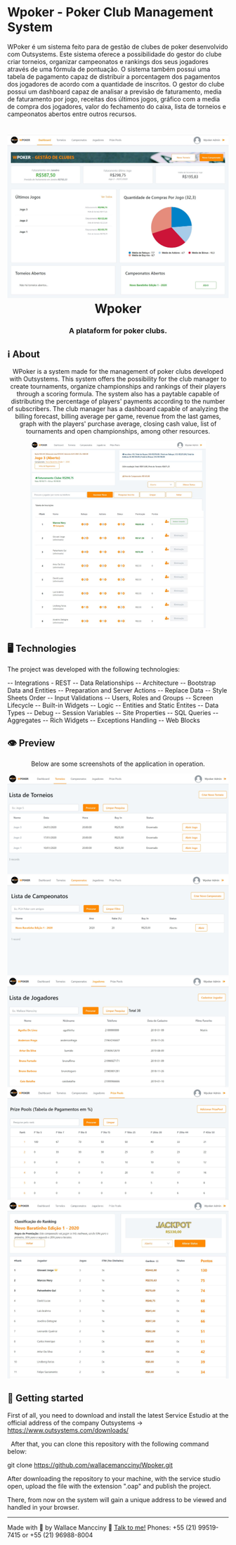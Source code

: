 # Wpoker - Poker Club Management System
WPoker é um sistema feito para de gestão de clubes de poker desenvolvido com Outsystems. Este sistema oferece a possibilidade do gestor do clube criar torneios, organizar campeonatos e rankings dos seus jogadores através de uma fórmula de pontuação. O sistema também possui uma tabela de pagamento capaz de distribuir a porcentagem dos pagamentos dos jogadores de acordo com a quantidade de inscritos. O gestor do clube possui um dashboard capaz de analisar a previsão de faturamento, media de faturamento por jogo, receitas dos últimos jogos, gráfico com a media de compra dos jogadores, valor do fechamento do caixa, lista de torneios e campeonatos abertos entre outros recursos.

<h1 align="center">
    <img alt="Wpoker - Sistema de gestão de Clubes de Poker" src="https://github.com/wallacemancciny/Wpoker/blob/master/dashboard.JPG" />
    <br>
    Wpoker 
</h1>

<h3 align="center">
  A plataform for poker clubs.
</h3>


## ℹ About

<div align="center">

  <p align="center">
    WPoker is a system made for the management of poker clubs developed with Outsystems. This system offers the possibility for the club manager to create tournaments, organize championships and rankings of their players through a scoring formula. The system also has a paytable capable of distributing the percentage of players' payments according to the number of subscribers. The club manager has a dashboard capable of analyzing the billing forecast, billing average per game, revenue from the last games, graph with the players' purchase average, closing cash value, list of tournaments and open championships, among other resources.
  </p>

  <img alt="Wpoker - Sistema de gestão de Clubes de Poker" width="400" src="https://github.com/wallacemancciny/Wpoker/blob/master/games.JPG" />
</div>

## 🖥 Technologies

The project was developed with the following technologies:

-- Integrations - REST
-- Data Relationships
-- Architecture
-- Bootstrap Data and Entities
-- Preparation and Server Actions
-- Replace Data
-- Style Sheets Order
-- Input Validations
-- Users, Roles and Groups
-- Screen Lifecycle
-- Built-in Widgets
-- Logic
-- Entities and Static Entites
-- Data Types
-- Debug
-- Session Variables
-- Site Properties
-- SQL Queries
-- Aggregates
-- Rich Widgets
-- Exceptions Handling
-- Web Blocks

## 👁 Preview

<div align="center">

Below are some screenshots of the application in operation.

  <img src="https://github.com/wallacemancciny/Wpoker/blob/master/torneios.JPG" />
  </br>
  <img src="https://github.com/wallacemancciny/Wpoker/blob/master/campeonatos.JPG" />
  </br>
  <img src="https://github.com/wallacemancciny/Wpoker/blob/master/jogadores.JPG" />
  </br>
  <img src="https://github.com/wallacemancciny/Wpoker/blob/master/prizepools.JPG" />
  </br>
  <img src="https://github.com/wallacemancciny/Wpoker/blob/master/resultado-campeonato.JPG" />
</div>

## 🚀 Getting started

First of all, you need to download and install the latest Service Estudio at the official address of the company Outsystems -> https://www.outsystems.com/downloads/

  After that, you can clone this repository with the following command below:

git clone https://github.com/wallacemancciny/Wpoker.git

After downloading the repository to your machine, with the service studio open, upload the file with the extension ".oap" and publish the project.

There, from now on the system will gain a unique address to be viewed and handled in your browser.

---

Made with 💟 by Wallace Mancciny 👋 [Talk to me!](https://www.linkedin.com/in/wallacespimenta/)
Phones: +55 (21) 99519-7415 or +55 (21) 96988-8004
